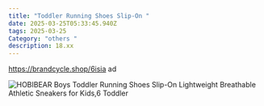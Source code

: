 ```yaml
---
title: "Toddler Running Shoes Slip-On "
date: 2025-03-25T05:33:45.940Z
tags: 2025-03-25
Category: "others "
description: 18.xx
---
```

https://brandcycle.shop/6isia  ad 

![HOBIBEAR Boys Toddler Running Shoes Slip-On Lightweight Breathable Athletic Sneakers for Kids,6 Toddler](https://i5.walmartimages.com/seo/HOBIBEAR-Boys-Toddler-Running-Shoes-Slip-On-Lightweight-Breathable-Athletic-Sneakers-for-Kids-6-Toddler_2dca61c1-11ae-4e76-ab25-c06dc98bd8cf.0f4bc719647e5e46a1323b3717a9f392.jpeg?odnHeight=640&odnWidth=640&odnBg=FFFFFF)

<!--EndFragment-->